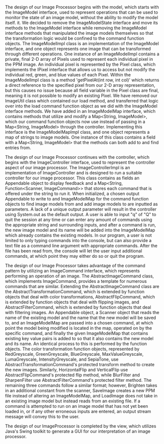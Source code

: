 The design of our Image Processor begins with the model, which starts with the ImageModel interface, used to represent
operations that can be used to monitor the state of an image model, without the ability to modify the model itself.
it. We decided to remove the ImageModelState interface and move its methods to the ImageModel interface while removing
the ImageModel interface methods that manipulated the image models themselves so that the transformation logic would
be confined to the command function objects. The ImageModelImpl class is an implementation of the ImageModel
interface, and one object represents one image that can be transformed through different operations. One instance of
an ImageModelImpl contains a private, final 2-D array of Pixels used to represent each individual pixel in the PPM
image. An individual pixel is represented by the Pixel class, which implements the IPixel interface that allows us to
access but not modify the individual red, green, and blue values of each Pixel. Within the ImageModelImpl class is a
method 'getPixelAt(int row, int col)' which returns a direct reference to the specified pixel from our 2-D array
representation, but this causes no issue because all field variable in the Pixel class are final, meaning it is not
possible to modify an existing Pixel. We have removed our ImageUtil class which contained our load method, and
transferred that logic over into the load command function object as we did with the ImageModel interface methods.
We have added in an ImageModelMap interface, which contains methods that utilize and modify a Map<String, ImageModel>,
which our command function objects now use instead of passing in a Map<String, ImageModel> through the controller.
Implementing this interface is the ImageModelMapImpl class, and one object represents a map of strings to image
models. One instance of this class contains a field with a Map<String, ImageModel> that the methods can both add to
and find entries from.

The design of our Image Processor continues with the controller, which begins with the ImageController interface, used
to represent the controller aspect of our image processor. The ImageControllerImpl is an implementation of
ImageController and is designed to run a suitable controller for our image processor. This class contains as fields an
Appendable object to display feedback and a Map<String, Function<Scanner, ImageCommand>> that stores each command that
is offered under the string to run it. When initialized, a chosen output Appendable to write to and ImageModelMap for
the command function objects to find image models from and add image models to are inputted as parameters. A lack of a
unique output parameter will result in the controller using System.out as the default output. A user is able to input
"q" of "Q" to quit the session at any time or can enter any amount of commands using the appropriate string and
surrounding inputs, and after a command is run, the new image model and its name will be added into the ImageModelMap
which already contains the existing models. In our program, a user is not limited to only typing commands into the
console, but can also provide a text file as a command line argument with appropriate commands. After the file has
been read from, the console will let the user input additional commands, at which point they may either do so or quit
the program.

The design of our Image Processor takes advantage of the command pattern by utilizing an ImageCommand interface,
which represents performing an operation of an image. The AbstractImageCommand class, which implements ImageCommand,
provides a template for numerous commands that are similar. Extending the AbstractImageCommand class are the
AbstractTransformationCommand, which is extended by function objects that deal with color transformations,
AbstractFlipCommand, which is extended by function objects that deal with flipping images, and AbstractFilterCommand,
which is extended by function objects that deal with filtering images. An Appendable object, a Scanner object that
reads the name of the existing model and the name that the new model will be saved to, and an ImageModelMap
are passed into a chosen command, at which point the model being modified is located in the map, operated on by the
specific command, and finally the given ImageModelMap that contains existing key value pairs is added to so that it
also contains the new model and its name. An identical process to this is performed by the function objects. The color
transformation function objects, represented by RedGreyscale, GreenGreyscale, BlueGreyscale, MaxValueGreyscale,
LumaGreyscale, IntensityGreyscale, and SepiaTone, use AbstractTransformationCommand's protected transform method to
create the new images. Similarly, HorizontalFlip and VerticalFlip use AbstractFlipCommand's protected flip method,
while BlurFilter and SharpenFilter use AbstractFilterCommand's protected filter method. The remaining three commands
follow a similar format; however, Brighten takes in an additional constant from the scanner, SaveImage creates a new
PPM file instead of altering an ImageModelMap, and LoadImage does not take in an existing image model but instead
reads from an existing file. If a command is attempted to run on an image model that has not yet been loaded in, or if
any other erroneous inputs are entered, an output stream message will convey this to the user.

The design of our ImageProcessor is completed by the view, which utilizes Java's Swing toolkit to generate a 
GUI for our interpretation of an image processor.